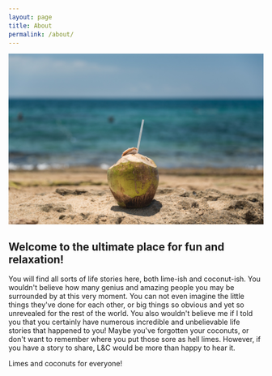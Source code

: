 ```yaml
---
layout: page
title: About
permalink: /about/
---
```


![/](/assets/images/coconutonsand.jpg)


## Welcome to the ultimate place for fun and relaxation!


You will find all sorts of life stories here, both lime-ish and coconut-ish. You wouldn't believe how many genius and amazing people you may be surrounded by at this very moment. You can not even imagine the little things they've done for each other, or big things so obvious and yet so unrevealed for the rest of the world. You also wouldn't believe me if I told you that you certainly have numerous incredible and unbelievable life stories that happened to you! Maybe you've forgotten your coconuts, or don't want to remember where you put those sore as hell limes. However, if you have a story to share, L&C would be more than happy to hear it.


Limes and coconuts for everyone!
